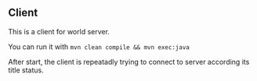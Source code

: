 ## Client

This is a client for world server. 

You can run it with `mvn clean compile && mvn exec:java`

After start, the client is repeatadly trying to connect to server according its title status.

